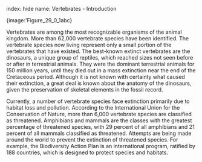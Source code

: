 index: hide
name: Vertebrates - Introduction


{image:'Figure_29_0_1abc}
        

Vertebrates are among the most recognizable organisms of the animal kingdom. More than 62,000 vertebrate species have been identified. The vertebrate species now living represent only a small portion of the vertebrates that have existed. The best-known extinct vertebrates are the dinosaurs, a unique group of reptiles, which reached sizes not seen before or after in terrestrial animals. They were the dominant terrestrial animals for 150 million years, until they died out in a mass extinction near the end of the Cretaceous period. Although it is not known with certainty what caused their extinction, a great deal is known about the anatomy of the dinosaurs, given the preservation of skeletal elements in the fossil record.

Currently, a number of vertebrate species face extinction primarily due to habitat loss and pollution. According to the International Union for the Conservation of Nature, more than 6,000 vertebrate species are classified as threatened. Amphibians and mammals are the classes with the greatest percentage of threatened species, with 29 percent of all amphibians and 21 percent of all mammals classified as threatened. Attempts are being made around the world to prevent the extinction of threatened species. For example, the Biodiversity Action Plan is an international program, ratified by 188 countries, which is designed to protect species and habitats.
